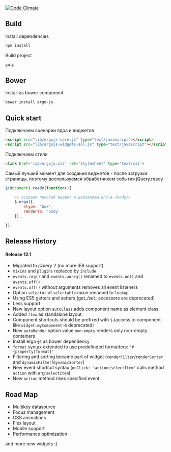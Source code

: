 
[![Code Climate](https://codeclimate.com/github/eliace/ergo-js/badges/gpa.svg)](https://codeclimate.com/github/eliace/ergo-js)


## Build

Install dependencies
```bash
npm install
```

Build project
```bash
gulp
```


## Bower

Install as bower component

```bash
bower install ergo-js
```


## Quick start


Подключаем сценарии ядра и виджетов
```html
<script src="lib/ergojs-core.js" type="text/javascript"></script>
<script src="lib/ergojs-widgets-all.js" type="text/javascript"></script>
```

Подключаем стили
```html
<link href='lib/ergojs.css' rel='stylesheet' type='text/css'>
```

Самый лучший момент для создания виджетов - после загрузки страницы, поэтому воспользуемся обработчиком события jQuery.ready

```javascript
$(document).ready(function(){

    // создаем простой виджет и добавляем его в <body/>
    $.ergo({
        etype: 'box',
        renderTo: 'body'
    });

});

```



## Release History

#### Release 12.1
* Migrated to jQuery 2 (no more IE8 support)
* `mixins` and `plugins` replaced by `include`
* `events.reg()` and `events.unreg()` renamed to `events.on()` and `events.off()`
* `events.off()` without arguments removes all event listeners
* Option `selector` of `selectable` mixin renamed to `lookup`
* Using ES5 getters and setters (get_*/set_* accessors are deprecated)
* Less support
* New layout option `autoClass` adds component name as element class
* Added `flex` as standalone layout
* Component shortcuts should be prefixed with `$` (access to component like `widget.myComponent` is deprecated)
* New `autoRender` option value `non-empty` renders only non-empty containers
* Install ergo-js as bower dependency
* `format` syntax extended to use predefinded formatters: `'#{property|format}'`
* Filtering and sorting became part of widget (`renderFilter`/`renderSorter` and `dynamicFilter`/`dynamicSorter`)
* New event shortcut syntax (`onClick: 'action:selectItem'` calls method `action` with arg `selectItem`)
* New `action` method rises specified event




## Road Map
* Multikey datasource
* Focus management
* CSS animations
* Flex layout
* Mobile support
* Performance optimization

and more new widgets :)